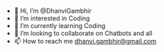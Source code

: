 - 👋 Hi, I’m @DhanviGambhir
- 👀 I’m interested in Coding
- 🌱 I’m currently learning Coding
- 💞️ I’m looking to collaborate on Chatbots and all
- 📫 How to reach me dhanvi.gambhir@gmail.com
<!---
DhanviGambhir/DhanviGambhir is a ✨ special ✨ repository because its `README.md` (this file) appears on your GitHub profile.
You can click the Preview link to take a look at your changes.
--->
